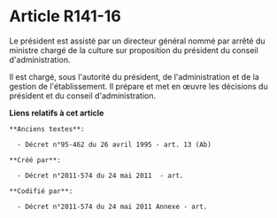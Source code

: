 # Article R141-16

Le président est assisté par un directeur général nommé par arrêté du ministre chargé de la culture sur proposition du
président du conseil d'administration.

Il est chargé, sous l'autorité du président, de l'administration et de la gestion de l'établissement. Il prépare et met en
œuvre les décisions du président et du conseil d'administration.

**Liens relatifs à cet article**

	**Anciens textes**:

	  - Décret n°95-462 du 26 avril 1995 - art. 13 (Ab)

	**Créé par**:

	  - Décret n°2011-574 du 24 mai 2011  - art.

	**Codifié par**:

	  - Décret n°2011-574 du 24 mai 2011 Annexe - art.

